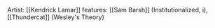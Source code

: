 Artist: [[Kendrick Lamar]]
features: [[Sam Barsh]] (Institutionalized, i), [[Thundercat]] (Wesley's Theory)
